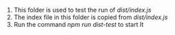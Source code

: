 1. This folder is used to test the run of *dist/index.js*
2. The index file in this folder is copied from *dist/index.js*
3. Run the command *npm run dist-test* to start It
